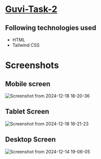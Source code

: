 # [Guvi-Task-2](https://guvi-task-2-eta.vercel.app/)
## Following technologies used
  - HTML
  - Tailwind CSS

# Screenshots
## Mobile screen
![Screenshot from 2024-12-18 18-20-36](https://github.com/user-attachments/assets/c78b2729-0415-409f-8a3a-9059d90b611c)

## Tablet Screen
![Screenshot from 2024-12-18 18-21-23](https://github.com/user-attachments/assets/76ebfa78-956d-4d8c-afb2-0ac1fe40527d)

## Desktop Screen
![Screenshot from 2024-12-14 19-06-05](https://github.com/user-attachments/assets/98f5b74d-fb93-4ac8-b479-10be7b876548)
